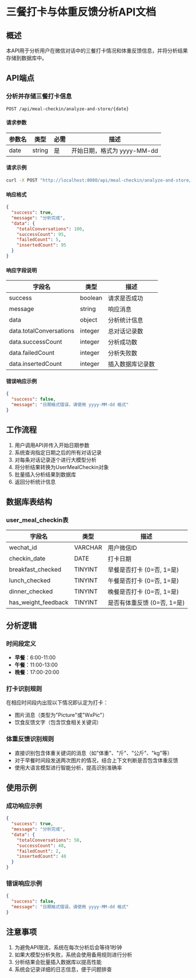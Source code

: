 # 三餐打卡与体重反馈分析API文档

## 概述

本API用于分析用户在微信对话中的三餐打卡情况和体重反馈信息，并将分析结果存储到数据库中。

## API端点

### 分析并存储三餐打卡信息

```
POST /api/meal-checkin/analyze-and-store/{date}
```

#### 请求参数

| 参数名 | 类型 | 必需 | 描述 |
|--------|------|------|------|
| date | string | 是 | 开始日期，格式为 yyyy-MM-dd |

#### 请求示例

```bash
curl -X POST "http://localhost:8080/api/meal-checkin/analyze-and-store/2023-10-01"
```

#### 响应格式

```json
{
  "success": true,
  "message": "分析完成",
  "data": {
    "totalConversations": 100,
    "successCount": 95,
    "failedCount": 5,
    "insertedCount": 95
  }
}
```

#### 响应字段说明

| 字段名 | 类型 | 描述 |
|--------|------|------|
| success | boolean | 请求是否成功 |
| message | string | 响应消息 |
| data | object | 分析统计信息 |
| data.totalConversations | integer | 总对话记录数 |
| data.successCount | integer | 分析成功数 |
| data.failedCount | integer | 分析失败数 |
| data.insertedCount | integer | 插入数据库记录数 |

#### 错误响应示例

```json
{
  "success": false,
  "message": "日期格式错误，请使用 yyyy-MM-dd 格式"
}
```

## 工作流程

1. 用户调用API并传入开始日期参数
2. 系统查询指定日期之后的所有对话记录
3. 对每条对话记录逐个进行大模型分析
4. 将分析结果转换为UserMealCheckin对象
5. 批量插入分析结果到数据库
6. 返回分析统计信息

## 数据库表结构

### user_meal_checkin表

| 字段名 | 类型 | 描述 |
|--------|------|------|
| wechat_id | VARCHAR | 用户微信ID |
| checkin_date | DATE | 打卡日期 |
| breakfast_checked | TINYINT | 早餐是否打卡 (0=否, 1=是) |
| lunch_checked | TINYINT | 午餐是否打卡 (0=否, 1=是) |
| dinner_checked | TINYINT | 晚餐是否打卡 (0=否, 1=是) |
| has_weight_feedback | TINYINT | 是否有体重反馈 (0=否, 1=是) |

## 分析逻辑

### 时间段定义

- **早餐**：6:00-11:00
- **午餐**：11:00-13:00
- **晚餐**：17:00-20:00

### 打卡识别规则

在相应时间段内出现以下情况即认定为打卡：
- 图片消息（类型为"Picture"或"WxPic"）
- 饮食反馈文字（包含饮食相关关键词）

### 体重反馈识别规则

- 直接识别包含体重关键词的消息（如"体重"、"斤"、"公斤"、"kg"等）
- 对于早餐时间段发送两次图片的情况，结合上下文判断是否包含体重反馈
- 使用大语言模型进行智能分析，提高识别准确率

## 使用示例

### 成功响应示例

```json
{
  "success": true,
  "message": "分析完成",
  "data": {
    "totalConversations": 50,
    "successCount": 48,
    "failedCount": 2,
    "insertedCount": 48
  }
}
```

### 错误响应示例

```json
{
  "success": false,
  "message": "日期格式错误，请使用 yyyy-MM-dd 格式"
}
```

## 注意事项

1. 为避免API限流，系统在每次分析后会等待1秒钟
2. 如果大模型分析失败，系统会使用备用规则进行分析
3. 分析结果会批量插入数据库以提高性能
4. 系统会记录详细的日志信息，便于问题排查